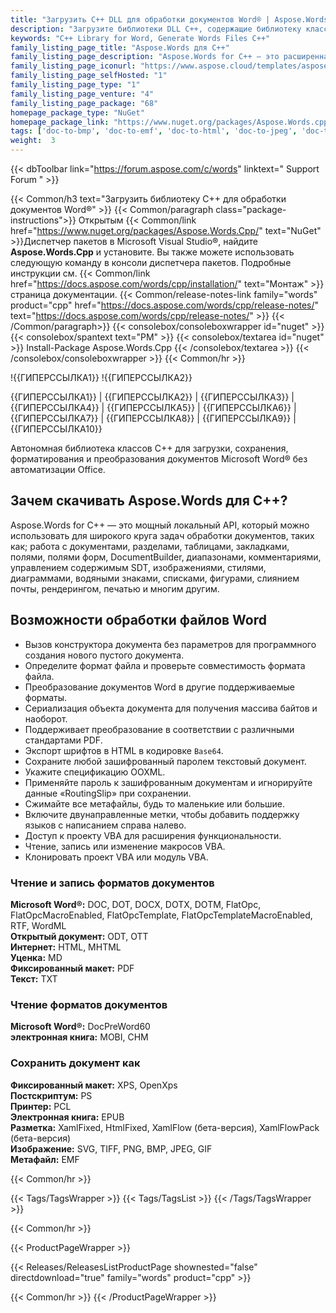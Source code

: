 ```yaml
---
title: "Загрузить C++ DLL для обработки документов Word® | Aspose.Words"
description: "Загрузите библиотеки DLL C++, содержащие библиотеку классов, для выполнения задач обработки документов Word® и OpenOffice® через локальный API. Загружайте, редактируйте, визуализируйте, печатайте и конвертируйте."
keywords: "C++ Library for Word, Generate Words Files C++"
family_listing_page_title: "Aspose.Words для C++"
family_listing_page_description: "Aspose.Words for C++ — это расширенная библиотека обработки документов Word, которая позволяет выполнять широкий спектр задач по обработке документов, включая создание документов и управление ими, непосредственно в ваших собственных приложениях C++."
family_listing_page_iconurl: "https://www.aspose.cloud/templates/aspose/App_Themes/V3/images/words/272x272/aspose_words-for-cpp.png"
family_listing_page_selfHosted: "1"
family_listing_page_type: "1"
family_listing_page_venture: "4"
family_listing_page_package: "68"
homepage_package_type: "NuGet"
homepage_package_link: "https://www.nuget.org/packages/Aspose.Words.cpp"
tags: ['doc-to-bmp', 'doc-to-emf', 'doc-to-html', 'doc-to-jpeg', 'doc-to-pdf', 'doc-to-png', 'doc-to-postscript', 'doc-to-ps', 'docx-to-epub', 'docx-to-gif', 'docx-to-html', 'docx-to-markdown', 'docx-to-md', 'docx-to-mhtml', 'docx-to-pcl', 'docx-to-pdf', 'word-to-bmp', 'word-to-emf', 'word-to-epub', 'word-to-gif', 'word-to-html', 'word-to-jpeg', 'word-to-markdown', 'word-to-md', 'word-to-mhtml', 'word-to-pcl', 'word-to-pdf', 'word-to-png', 'word-to-postscript', 'word-to-ps']
weight:  3
---
```


{{< dbToolbar link="https://forum.aspose.com/c/words" linktext=" Support Forum " >}}

{{< Common/h3 text="Загрузить библиотеку C++ для обработки документов Word®"  >}}
{{< Common/paragraph class="package-instructions">}}
Открытым
{{< Common/link href="https://www.nuget.org/packages/Aspose.Words.Cpp/" text="NuGet"  >}}Диспетчер пакетов в Microsoft Visual Studio®, найдите <b>Aspose.Words.Cpp</b> и установите. Вы также можете использовать следующую команду в консоли диспетчера пакетов. Подробные инструкции см.
{{< Common/link href="https://docs.aspose.com/words/cpp/installation/" text="Монтаж"  >}}страница документации.
{{< Common/release-notes-link family="words" product="cpp" href="https://docs.aspose.com/words/cpp/release-notes/" text="https://docs.aspose.com/words/cpp/release-notes/"  >}}
{{< /Common/paragraph>}}
{{< consolebox/consoleboxwrapper id="nuget" >}}
       {{< consolebox/spantext text="PM" >}}
       {{< consolebox/textarea id="nuget" >}} Install-Package Aspose.Words.Cpp {{< /consolebox/textarea >}}
{{< /consolebox/consoleboxwrapper >}}
{{< Common/hr >}}

!{{ГИПЕРССЫЛКА1}} !{{ГИПЕРССЫЛКА2}}

{{ГИПЕРССЫЛКА1}} | {{ГИПЕРССЫЛКА2}} | {{ГИПЕРССЫЛКА3}} | {{ГИПЕРССЫЛКА4}} | {{ГИПЕРССЫЛКА5}} | {{ГИПЕРССЫЛКА6}} | {{ГИПЕРССЫЛКА7}} | {{ГИПЕРССЫЛКА8}} | {{ГИПЕРССЫЛКА9}} | {{ГИПЕРССЫЛКА10}}

Автономная библиотека классов C++ для загрузки, сохранения, форматирования и преобразования документов Microsoft Word® без автоматизации Office.

## Зачем скачивать Aspose.Words для C++?

Aspose.Words for C++ — это мощный локальный API, который можно использовать для широкого круга задач обработки документов, таких как; работа с документами, разделами, таблицами, закладками, полями, полями форм, DocumentBuilder, диапазонами, комментариями, управлением содержимым SDT, изображениями, стилями, диаграммами, водяными знаками, списками, фигурами, слиянием почты, рендерингом, печатью и многим другим.

## Возможности обработки файлов Word

- Вызов конструктора документа без параметров для программного создания нового пустого документа.
- Определите формат файла и проверьте совместимость формата файла.
- Преобразование документов Word в другие поддерживаемые форматы.
- Сериализация объекта документа для получения массива байтов и наоборот.
- Поддерживает преобразование в соответствии с различными стандартами PDF.
- Экспорт шрифтов в HTML в кодировке `Base64`.
- Сохраните любой зашифрованный паролем текстовый документ.
- Укажите спецификацию OOXML.
- Применяйте пароль к зашифрованным документам и игнорируйте данные «RoutingSlip» при сохранении.
- Сжимайте все метафайлы, будь то маленькие или большие.
- Включите двунаправленные метки, чтобы добавить поддержку языков с написанием справа налево.
- Доступ к проекту VBA для расширения функциональности.
- Чтение, запись или изменение макросов VBA.
- Клонировать проект VBA или модуль VBA.

### Чтение и запись форматов документов

**Microsoft Word®:** DOC, DOT, DOCX, DOTX, DOTM, FlatOpc, FlatOpcMacroEnabled, FlatOpcTemplate, FlatOpcTemplateMacroEnabled, RTF, WordML\
**Открытый документ:** ODT, OTT\
**Интернет:** HTML, MHTML\
**Уценка:** MD\
**Фиксированный макет:** PDF\
**Текст:** TXT

### Чтение форматов документов

**Microsoft Word®:** DocPreWord60\
**электронная книга:** MOBI, CHM

### Сохранить документ как

**Фиксированный макет:** XPS, OpenXps\
**Постскриптум:** PS\
**Принтер:** PCL\
**Электронная книга:** EPUB\
**Разметка:** XamlFixed, HtmlFixed, XamlFlow (бета-версия), XamlFlowPack (бета-версия)\
**Изображение:** SVG, TIFF, PNG, BMP, JPEG, GIF\
**Метафайл:** EMF

{{< Common/hr >}}

{{< Tags/TagsWrapper >}}
 {{< Tags/TagsList >}}
{{< /Tags/TagsWrapper >}}

{{< Common/hr >}}

{{< ProductPageWrapper >}}
<!-- ReleasesListProductPage-->
   {{< Releases/ReleasesListProductPage shownested="false"  directdownload="true" family="words" product="cpp" >}}
<!-- /ReleasesListProductPage-->
{{< Common/hr >}}
{{< /ProductPageWrapper >}}

